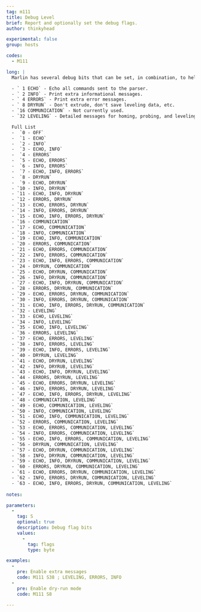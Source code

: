 ```yaml
---
tag: m111
title: Debug Level
brief: Report and optionally set the debug flags.
author: thinkyhead

experimental: false
group: hosts

codes:
  - M111

long: |
  Marlin has several debug bits that can be set, in combination, to help configure, troubleshoot, and debug the firmware. Add up the debug bits you need:

  - ` 1 ECHO` - Echo all commands sent to the parser.
  - ` 2 INFO` - Print extra informational messages.
  - ` 4 ERRORS` - Print extra error messages.
  - ` 8 DRYRUN` - Don't extrude, don't save leveling data, etc.
  - `16 COMMUNICATION` - Not currently used.
  - `32 LEVELING` - Detailed messages for homing, probing, and leveling. (Requires `DEBUG_LEVELING_FEATURE`.)

  Full List
  -  `0 - OFF`
  -  `1 - ECHO`
  -  `2 - INFO`
  -  `3 - ECHO, INFO`
  -  `4 - ERRORS`
  -  `5 - ECHO, ERRORS`
  -  `6 - INFO, ERRORS`
  -  `7 - ECHO, INFO, ERRORS`
  -  `8 - DRYRUN`
  -  `9 - ECHO, DRYRUN`
  - `10 - INFO, DRYRUN`
  - `11 - ECHO, INFO, DRYRUN`
  - `12 - ERRORS, DRYRUN`
  - `13 - ECHO, ERRORS, DRYRUN`
  - `14 - INFO, ERRORS, DRYRUN`
  - `15 - ECHO, INFO, ERRORS, DRYRUN`
  - `16 - COMMUNICATION`
  - `17 - ECHO, COMMUNICATION`
  - `18 - INFO, COMMUNICATION`
  - `19 - ECHO, INFO, COMMUNICATION`
  - `20 - ERRORS, COMMUNICATION`
  - `21 - ECHO, ERRORS, COMMUNICATION`
  - `22 - INFO, ERRORS, COMMUNICATION`
  - `23 - ECHO, INFO, ERRORS, COMMUNICATION`
  - `24 - DRYRUN, COMMUNICATION`
  - `25 - ECHO, DRYRUN, COMMUNICATION`
  - `26 - INFO, DRYRUN, COMMUNICATION`
  - `27 - ECHO, INFO, DRYRUN, COMMUNICATION`
  - `28 - ERRORS, DRYRUN, COMMUNICATION`
  - `29 - ECHO, ERRORS, DRYRUN, COMMUNICATION`
  - `30 - INFO, ERRORS, DRYRUN, COMMUNICATION`
  - `31 - ECHO, INFO, ERRORS, DRYRUN, COMMUNICATION`
  - `32 - LEVELING`
  - `33 - ECHO, LEVELING`
  - `34 - INFO, LEVELING`
  - `35 - ECHO, INFO, LEVELING`
  - `36 - ERRORS, LEVELING`
  - `37 - ECHO, ERRORS, LEVELING`
  - `38 - INFO, ERRORS, LEVELING`
  - `39 - ECHO, INFO, ERRORS, LEVELING`
  - `40 - DRYRUN, LEVELING`
  - `41 - ECHO, DRYRUN, LEVELING`
  - `42 - INFO, DRYRUB, LEVELING`
  - `43 - ECHO, INFO, DRYRUN, LEVELING`
  - `44 - ERRORS, DRYRUN, LEVELING`
  - `45 - ECHO, ERRORS, DRYRUN, LEVELING`
  - `46 - INFO, ERRORS, DRYRUN, LEVELING`
  - `47 - ECHO, INFO, ERRORS, DRYRUN, LEVELING`
  - `48 - COMMUNICATION, LEVELING`
  - `49 - ECHO, COMMUNICATION, LEVELING`
  - `50 - INFO, COMMUNICATION, LEVELING`
  - `51 - ECHO, INFO, COMMUNICATION, LEVELING`
  - `52 - ERRORS, COMMUNICATION, LEVELING`
  - `53 - ECHO, ERRORS, COMMUNICATION, LEVELING`
  - `54 - INFO, ERRORS, COMMUNICATION, LEVELING`
  - `55 - ECHO, INFO, ERRORS, COMMUNICATION, LEVELING`
  - `56 - DRYRUN, COMMUNICATION, LEVELING`
  - `57 - ECHO, DRYRUN, COMMUNICATION, LEVELING`
  - `58 - INFO, DRYRUN, COMMUNICATION, LEVELING`
  - `59 - ECHO, INFO, DRYRUN, COMMUNICATION, LEVELING`
  - `60 - ERRORS, DRYRUN, COMMUNICATION, LEVELING`
  - `61 - ECHO, ERRORS, DRYRUN, COMMUNICATION, LEVELING`
  - `62 - INFO, ERRORS, DRYRUN, COMMUNICATION, LEVELING`
  - `63 - ECHO, INFO, ERRORS, DRYRUN, COMMUNICATION, LEVELING`
 
notes:

parameters:
  -
    tag: S
    optional: true
    description: Debug flag bits
    values:
      -
        tag: flags
        type: byte

examples:
  -
    pre: Enable extra messages
    code: M111 S38 ; LEVELING, ERRORS, INFO
  -
    pre: Enable dry-run mode
    code: M111 S8

---
```



